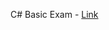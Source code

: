 <a2> C# Basic Exam</a>  - <a href="https://github.com/Argatski/SoftUni/tree/main/C%23%20Basic/C%23-Basic-Lab"> Link</a2> 
